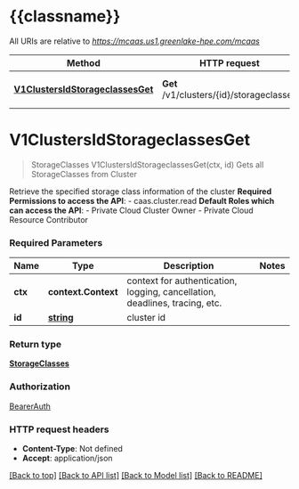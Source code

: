 # {{classname}}

All URIs are relative to *https://mcaas.us1.greenlake-hpe.com/mcaas*

Method | HTTP request | Description
------------- | ------------- | -------------
[**V1ClustersIdStorageclassesGet**](StorageClassesApi.md#V1ClustersIdStorageclassesGet) | **Get** /v1/clusters/{id}/storageclasses | Gets all StorageClasses from Cluster

# **V1ClustersIdStorageclassesGet**
> StorageClasses V1ClustersIdStorageclassesGet(ctx, id)
Gets all StorageClasses from Cluster

Retrieve the specified storage class information of the cluster  **Required Permissions to access the API**:    - caas.cluster.read  **Default Roles which can access the API**:    - Private Cloud Cluster Owner    - Private Cloud Resource Contributor 

### Required Parameters

Name | Type | Description  | Notes
------------- | ------------- | ------------- | -------------
 **ctx** | **context.Context** | context for authentication, logging, cancellation, deadlines, tracing, etc.
  **id** | [**string**](.md)| cluster id | 

### Return type

[**StorageClasses**](StorageClasses.md)

### Authorization

[BearerAuth](../README.md#BearerAuth)

### HTTP request headers

 - **Content-Type**: Not defined
 - **Accept**: application/json

[[Back to top]](#) [[Back to API list]](../README.md#documentation-for-api-endpoints) [[Back to Model list]](../README.md#documentation-for-models) [[Back to README]](../README.md)

